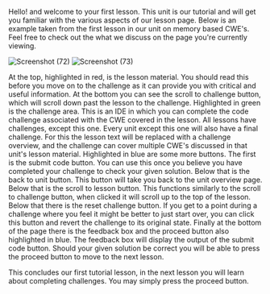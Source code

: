 Hello! and welcome to your first lesson. This unit is our tutorial and will get you familiar with the various aspects of our lesson page. Below is an example taken from the first
lesson in our unit on memory based CWE's. Feel free to check out the what we discuss on the page you're currently viewing.

![Screenshot (72)](https://user-images.githubusercontent.com/79724602/117906172-668e9b00-b2a2-11eb-84b6-3887521d4375.png)
![Screenshot (73)](https://user-images.githubusercontent.com/79724602/117906175-6a222200-b2a2-11eb-9b3c-c9995c42d8f7.png)


At the top, highlighted in red, is the lesson material. You should read this before you move on to the challenge as it can provide you with critical and useful information. At the bottom you can see the scroll to challenge button, which will scroll down past the lesson to the challenge. Highlighted in green is the challenge area. This is an IDE in which you can complete the code challenge associated with the CWE covered in the lesson. All lessons have challenges, except this one. Every unit except this one will also have a final challenge. For this the lesson text will be replaced with a challenge overview, and the challenge can cover multiple CWE's discussed in that unit's lesson material. Highlighted in blue are some more buttons. The first is the submit code button. You can use this once you believe you have completed your challenge to check your given solution. Below that is the back to unit button. This button will take you back to the unit overview page. Below that is the scroll to lesson button. This functions similarly to the scroll to challenge button, when clicked it will scroll up to the top of the lesson. Below that there is the reset challenge button. If you get to a point during a challenge where you feel it might be better to just start over, you can click this button and revert the challenge to its original state. Finally at the bottom of the page there is the feedback box and the proceed button also highlighted in blue. The feedback box will display the output of the submit code button. Should your given solution be correct you will be able to press the proceed button to move to the next lesson.

This concludes our first tutorial lesson, in the next lesson you will learn about completing challenges. You may simply press the proceed button.
